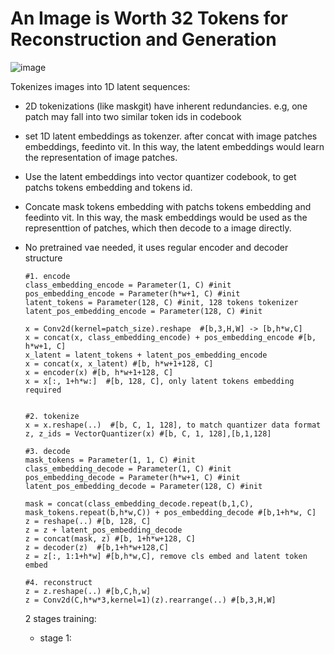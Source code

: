 # An Image is Worth 32 Tokens for Reconstruction and Generation
![image](https://github.com/user-attachments/assets/c3ced2f4-69f3-445b-8f2c-8a306025fe51)

Tokenizes images into 1D latent sequences:
- 2D tokenizations (like maskgit) have inherent redundancies. e.g, one patch may fall into two similar token ids in codebook
- set 1D latent embeddings as tokenzer. after concat with image patches embeddings, feedinto vit. In this way,
  the latent embeddings would learn the representation of image patches.
- Use the latent embeddings into vector quantizer codebook, to get patchs tokens embedding and tokens id.
- Concate mask tokens embedding with patchs tokens embedding and feedinto vit. In this way, the mask embeddings would be used
  as the representtion of patches, which then decode to a image directly.
- No pretrained vae needed, it uses regular encoder and decoder structure
  


      #1. encode
      class_embedding_encode = Parameter(1, C) #init
      pos_embedding_encode = Parameter(h*w+1, C) #init
      latent_tokens = Parameter(128, C) #init, 128 tokens tokenizer
      latent_pos_embedding_encode = Parameter(128, C) #init
      
      x = Conv2d(kernel=patch_size).reshape  #[b,3,H,W] -> [b,h*w,C]
      x = concat(x, class_embedding_encode) + pos_embedding_encode #[b, h*w+1, C]
      x_latent = latent_tokens + latent_pos_embedding_encode
      x = concat(x, x_latent) #[b, h*w+1+128, C]
      x = encoder(x) #[b, h*w+1+128, C]
      x = x[:, 1+h*w:]  #[b, 128, C], only latent tokens embedding required
      
      
      #2. tokenize
      x = x.reshape(..)  #[b, C, 1, 128], to match quantizer data format
      z, z_ids = VectorQuantizer(x) #[b, C, 1, 128],[b,1,128]
      
      #3. decode
      mask_tokens = Parameter(1, 1, C) #init
      class_embedding_decode = Parameter(1, C) #init
      pos_embedding_decode = Parameter(h*w+1, C) #init
      latent_pos_embedding_decode = Parameter(128, C) #init
      
      mask = concat(class_embedding_decode.repeat(b,1,C), mask_tokens.repeat(b,h*w,C)) + pos_embedding_decode #[b,1+h*w, C]
      z = reshape(..) #[b, 128, C]
      z = z + latent_pos_embedding_decode
      z = concat(mask, z) #[b, 1+h*w+128, C]
      z = decoder(z)  #[b,1+h*w+128,C]
      z = z[:, 1:1+h*w] #[b,h*w,C], remove cls embed and latent token embed
  
      #4. reconstruct
      z = z.reshape(..) #[b,C,h,w]
      z = Conv2d(C,h*w*3,kernel=1)(z).rearrange(..) #[b,3,H,W]
    
    

  2 stages training:
  - stage 1:
